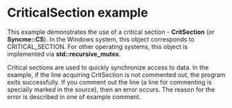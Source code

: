 # CriticalSection example

This example demonstrates the use of a critical section - **CritSection** (or **Syncme::CS**). In the Windows system, this object corresponds to CRITICAL_SECTION. For other operating systems, this object is implemented via **std::recursive_mutex**.

Critical sections are used to quickly synchronize access to data. In the example, if the line acquiring CritSection is not commented out, the program exits successfully. If you comment out the line (a line for commenting is specially marked in the source), then an error occurs. The reason for the error is described in one of example comment.

